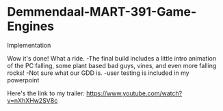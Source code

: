 # Demmendaal-MART-391-Game-Engines
Implementation


Wow it's done! What a ride.
-The final build includes a little intro animation of the PC falling, some plant based bad guys, vines, and even more falling rocks!
-Not sure what our GDD is.
-user testing is included in my powerpoint

Here's the link to my trailer: https://www.youtube.com/watch?v=nXhXHw2SV8c

